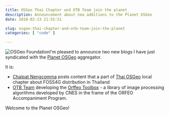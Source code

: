 ```yaml
---
title: OSGeo Thai Chapter and OTB Team join the planet
description: Announcement about new additions to the Planet OSGeo
date: 2010-02-23 21:55:51

slug: osgeo-thai-chapter-and-otb-team-join-the-planet
categories: [ "code" ]

---
```


![OSGeo Foundation](/images/logos/osgeo-logo.png)I'm pleased to announce two new blogs 
I have just syndicated with the [Planet OSGeo](http://planet.osgeo.org/) aggregator.

It is:

* [Chaipat Nengcomma](http://emap.wordpress.com/) posts content that a part of [Thai OSGeo](http://wiki.osgeo.org/wiki/Thai) local chapter about FOSS4G distribution in Thailand
* [OTB Team](http://blog.orfeo-toolbox.org/) developing the [Orffeo Toolbox](http://www.orfeo-toolbox.org/otb/) - a library of image processing algorithms developed by CNES in the frame of the ORFEO Accompaniment Program.

Welcome to the Planet OSGeo!
